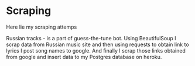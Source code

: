 # Scraping
Here lie my scraping attemps

Russian tracks - is a part of guess-the-tune bot. Using BeautifulSoup I scrap data from Russian music site and then using requests to obtain link to lyrics I post song names to google. And finally I scrap those links obtained from google and insert data to my Postgres database on heroku.
